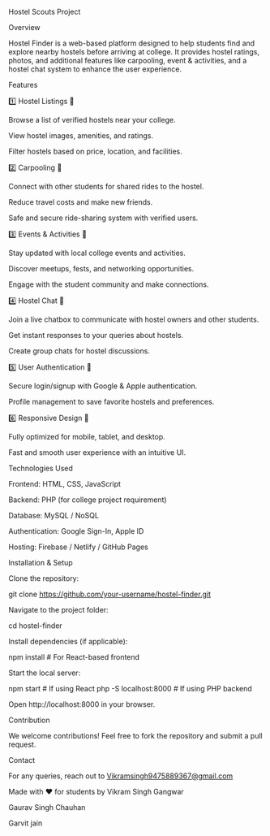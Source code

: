 Hostel Scouts Project

Overview

Hostel Finder is a web-based platform designed to help students find and explore nearby hostels before arriving at college. It provides hostel ratings, photos, and additional features like carpooling, event & activities, and a hostel chat system to enhance the user experience.

Features

1️⃣ Hostel Listings 📍

Browse a list of verified hostels near your college.

View hostel images, amenities, and ratings.

Filter hostels based on price, location, and facilities.

2️⃣ Carpooling 🚗

Connect with other students for shared rides to the hostel.

Reduce travel costs and make new friends.

Safe and secure ride-sharing system with verified users.

3️⃣ Events & Activities 🎉

Stay updated with local college events and activities.

Discover meetups, fests, and networking opportunities.

Engage with the student community and make connections.

4️⃣ Hostel Chat 💬

Join a live chatbox to communicate with hostel owners and other students.

Get instant responses to your queries about hostels.

Create group chats for hostel discussions.

5️⃣ User Authentication 🔐

Secure login/signup with Google & Apple authentication.

Profile management to save favorite hostels and preferences.

6️⃣ Responsive Design 📱

Fully optimized for mobile, tablet, and desktop.

Fast and smooth user experience with an intuitive UI.

Technologies Used

Frontend: HTML, CSS, JavaScript

Backend: PHP (for college project requirement)

Database: MySQL / NoSQL

Authentication: Google Sign-In, Apple ID

Hosting: Firebase / Netlify / GitHub Pages

Installation & Setup

Clone the repository:

git clone https://github.com/your-username/hostel-finder.git

Navigate to the project folder:

cd hostel-finder

Install dependencies (if applicable):

npm install  # For React-based frontend

Start the local server:

npm start  # If using React
php -S localhost:8000  # If using PHP backend

Open http://localhost:8000 in your browser.

Contribution

We welcome contributions! Feel free to fork the repository and submit a pull request.

Contact

For any queries, reach out to Vikramsingh9475889367@gmail.com

Made with ❤️ for students by Vikram Singh Gangwar

Gaurav Singh Chauhan

Garvit jain